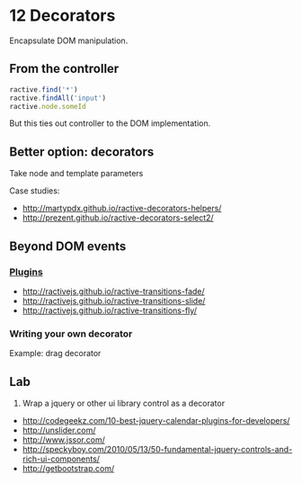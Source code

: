 # 12 Decorators

Encapsulate DOM manipulation.

## From the controller

```js
ractive.find('*')
ractive.findAll('input')
ractive.node.someId
```

But this ties out controller to the DOM implementation.

## Better option: decorators

Take node and template parameters

Case studies:
* http://martypdx.github.io/ractive-decorators-helpers/
* http://prezent.github.io/ractive-decorators-select2/


## Beyond DOM events

### [Plugins](http://docs.ractivejs.org/latest/plugins)
* http://ractivejs.github.io/ractive-transitions-fade/
* http://ractivejs.github.io/ractive-transitions-slide/
* http://ractivejs.github.io/ractive-transitions-fly/

### Writing your own decorator

Example: drag decorator

## Lab

1. Wrap a jquery or other ui library control as a decorator
* http://codegeekz.com/10-best-jquery-calendar-plugins-for-developers/
* http://unslider.com/
* http://www.jssor.com/
* http://speckyboy.com/2010/05/13/50-fundamental-jquery-controls-and-rich-ui-components/
* http://getbootstrap.com/
